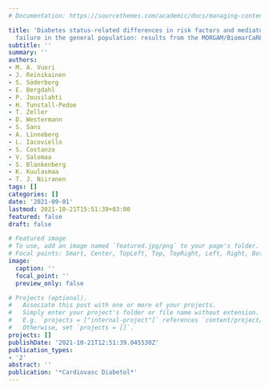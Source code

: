 ```yaml
---
# Documentation: https://sourcethemes.com/academic/docs/managing-content/

title: 'Diabetes status-related differences in risk factors and mediators of heart
  failure in the general population: results from the MORGAM/BiomarCaRE consortium'
subtitle: ''
summary: ''
authors:
- M. A. Vuori
- J. Reinikainen
- S. Söderberg
- E. Bergdahl
- P. Jousilahti
- H. Tunstall-Pedoe
- T. Zeller
- D. Westermann
- S. Sans
- A. Linneberg
- L. Iacoviello
- S. Costanzo
- V. Salomaa
- S. Blankenberg
- K. Kuulasmaa
- T. J. Niiranen
tags: []
categories: []
date: '2021-09-01'
lastmod: 2021-10-21T15:51:39+03:00
featured: false
draft: false

# Featured image
# To use, add an image named `featured.jpg/png` to your page's folder.
# Focal points: Smart, Center, TopLeft, Top, TopRight, Left, Right, BottomLeft, Bottom, BottomRight.
image:
  caption: ''
  focal_point: ''
  preview_only: false

# Projects (optional).
#   Associate this post with one or more of your projects.
#   Simply enter your project's folder or file name without extension.
#   E.g. `projects = ["internal-project"]` references `content/project/deep-learning/index.md`.
#   Otherwise, set `projects = []`.
projects: []
publishDate: '2021-10-21T12:51:39.045530Z'
publication_types:
- '2'
abstract: ''
publication: '*Cardiovasc Diabetol*'
---
```

